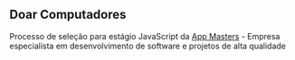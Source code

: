 ## Doar Computadores

Processo de seleção para estágio JavaScript da [App Masters](https://www.appmasters.io/) - Empresa especialista em desenvolvimento de software e projetos de alta qualidade


